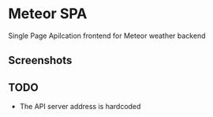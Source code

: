 # Meteor SPA

Single Page Apilcation frontend for Meteor weather backend

## Screenshots


## TODO

- The API server address is hardcoded